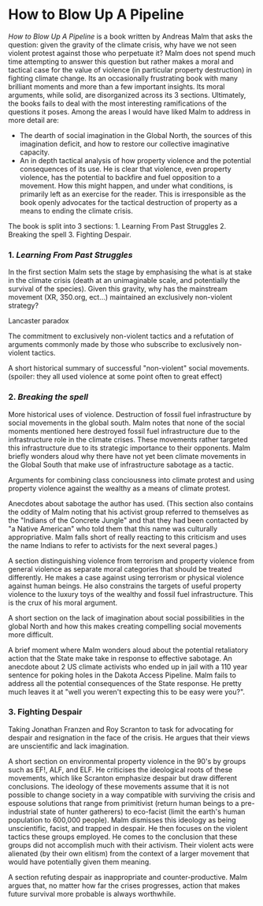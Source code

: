 # How to Blow Up A Pipeline

*How to Blow Up A Pipeline* is a book written by Andreas Malm that asks the question: given the gravity of the climate crisis, why have we not seen violent protest against those who perpetuate it? Malm does not spend much time attempting to answer this question but rather makes a moral and tactical case for the value of violence (in particular property destruction) in fighting climate change. Its an occasionally frustrating book with many brilliant moments and more than a few important insights. Its moral arguments, while solid, are disorganized across its 3 sections. Ultimately, the books fails to deal with the most interesting ramifications of the questions it poses. Among the areas I would have liked Malm to address in more detail are:
- The dearth of social imagination in the Global North, the sources of this imagination deficit, and how to restore our collective imaginative capacity.  
- An in depth tactical analysis of how property violence and the potential consequences of its use. He is clear that violence, even property violence, has the potential to backfire and fuel opposition to a movement. How this might happen, and under what conditions, is primarily left as an exercise for the reader. This is irresponsible as the book openly advocates for the tactical destruction of property as a means to ending the climate crisis. 

The book is split into 3 sections: 1. Learning From Past Struggles 2. Breaking the spell 3. Fighting Despair.

### 1. *Learning From Past Struggles*
In the first section Malm sets the stage by emphasising the what is at stake in the climate crisis (death at an unimaginable scale, and potentially the survival of the species). Given this gravity, why has the mainstream movement (XR, 350.org, ect...) maintained an exclusively non-violent strategy?

Lancaster paradox

The commitment to exclusively non-violent tactics and a refutation of arguments commonly made by those who subscribe to exclusively non-violent tactics.

A short historical summary of successful "non-violent" social movements. (spoiler: they all used violence at some point often to great effect)

### 2. *Breaking the spell*

More historical uses of violence. Destruction of fossil fuel infrastructure by social movements in the global south. Malm notes that none of the social moments mentioned here destroyed fossil fuel infrastructure due to the infrastructure role in the climate crises. These movements rather targeted this infrastructure due to its strategic importance to their opponents. Malm briefly wonders aloud why there have not yet been climate movements in the Global South that make use of infrastructure sabotage as a tactic.  

Arguments for combining class conciousness into climate protest and using property violence against the wealthy as a means of climate protest. 

Anecdotes about sabotage the author has used. (This section also contains the oddity of Malm noting that his activist group referred to themselves as the "Indians of the Concrete Jungle" and that they had been contacted by "a Native American" who told them that this name was culturally appropriative. Malm falls short of really reacting to this criticism and uses the name Indians to refer to activists for the next several pages.)

A section distinguishing violence from terrorism and property violence from general violence as separate moral categories that should be treated differently. He makes a case against using terrorism or physical violence against human beings. He also constrains the targets of useful property violence to the luxury toys of the wealthy and fossil fuel infrastructure. This is the crux of his moral argument. 

A short section on the lack of imagination about social possibilities in the global North and how this makes creating compelling social movements more difficult.

A brief moment where Malm wonders aloud about the potential retaliatory action that the State make take in response to effective sabotage. An anecdote about 2 US climate activists who ended up in jail with a 110 year sentence for poking holes in the Dakota Access Pipeline. Malm fails to address all the potential consequences of the State response. He pretty much leaves it at "well you weren't expecting this to be easy were you?". 

### 3. Fighting Despair

Taking Jonathan Franzen and Roy Scranton to task for advocating for despair and resignation in the face of the crisis. He argues that their views are unscientific and lack imagination. 

A short section on environmental property violence in the 90's by groups such as EF!, ALF, and ELF. He criticises the ideological roots of these movements, which like Scranton emphasize despair but draw different conclusions. The ideology of these movements assume that it is not possible to change society in a way compatible with surviving the crisis and espouse solutions that range from primitivist (return human beings to a pre-industrial state of hunter gatherers) to eco-facist (limit the earth's human population to 600,000 people). Malm dismisses this ideology as being unscientific, facist, and trapped in despair. 
He then focuses on the violent tactics these groups employed. He comes to the conclusion that these groups did not accomplish much with their activism. Their violent acts were alienated (by their own elitism) from the context of a larger movement that would have potentially given them meaning.

A section refuting despair as inappropriate and counter-productive. Malm argues that, no matter how far the crises progresses, action that makes future survival more probable is always worthwhile.

